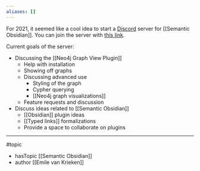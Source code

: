 ```yaml
---
aliases: []
---
```


For 2021, it seemed like a cool idea to start a [Discord](https://discord.com/) server for [[Semantic Obsidian]]. You can join the server with [this link](https://discord.gg/sAmSGpaPgM).

Current goals of the server:
- Discussing the [[Neo4j Graph View Plugin]]
	- Help with installation
	- Showing off graphs
	- Discussing advanced use
		- Styling of the graph
		- Cypher querying
		- [[Neo4j graph visualizations]]
	- Feature requests and discussion
- Discuss ideas related to [[Semantic Obsidian]]
	- [[Obsidian]] plugin ideas
	- [[Typed links]] formalizations
	- Provide a space to collaborate on plugins

--- 
#topic
- hasTopic [[Semantic Obsidian]]
- author [[Emile van Krieken]]